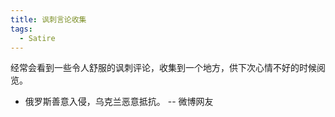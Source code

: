 ```yaml
---
title: 讽刺言论收集
tags:
  - Satire
---
```


经常会看到一些令人舒服的讽刺评论，收集到一个地方，供下次心情不好的时候阅览。

- 俄罗斯善意入侵，乌克兰恶意抵抗。 -- 微博网友
